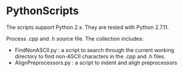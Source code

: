 # PythonScripts

The scripts support Python 2.x. They are tested with Python 2.7.11. 

Process .cpp and .h source file. The collection includes:
  - FindNonASCII.py : a script to search through the current working directory to find non-ASCII characters in the .cpp and .h files. 
  - AlignPreprocessors.py : a script to indent and aligh preprocessors
